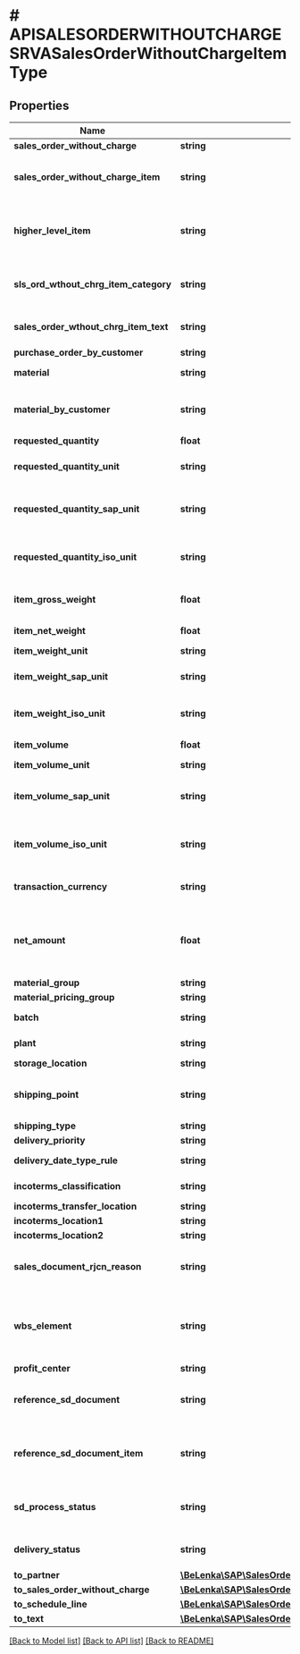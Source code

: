# # APISALESORDERWITHOUTCHARGESRVASalesOrderWithoutChargeItemType

## Properties

Name | Type | Description | Notes
------------ | ------------- | ------------- | -------------
**sales_order_without_charge** | **string** |  | [optional]
**sales_order_without_charge_item** | **string** | Sales Order Without Charge Item | [optional]
**higher_level_item** | **string** | Higher-Level Item in Bill of Material Structures | [optional]
**sls_ord_wthout_chrg_item_category** | **string** | Sales Document Item Category | [optional]
**sales_order_wthout_chrg_item_text** | **string** | Short Text for Sales Order Item | [optional]
**purchase_order_by_customer** | **string** |  | [optional]
**material** | **string** | Material Number | [optional]
**material_by_customer** | **string** | Material Number Used by Customer | [optional]
**requested_quantity** | **float** |  | [optional]
**requested_quantity_unit** | **string** | Unit of the Requested Quantity | [optional]
**requested_quantity_sap_unit** | **string** | SAP Unit Code for Requested Quantity | [optional]
**requested_quantity_iso_unit** | **string** | ISO Unit Code for Requested Quantity | [optional]
**item_gross_weight** | **float** | Gross Weight of the Item | [optional]
**item_net_weight** | **float** | Net Weight of the Item | [optional]
**item_weight_unit** | **string** |  | [optional]
**item_weight_sap_unit** | **string** | SAP Unit Code for Item Weight | [optional]
**item_weight_iso_unit** | **string** | ISO Unit Code for Item Weight | [optional]
**item_volume** | **float** | Volume of the item | [optional]
**item_volume_unit** | **string** |  | [optional]
**item_volume_sap_unit** | **string** | SAP Unit Code for Item Volume | [optional]
**item_volume_iso_unit** | **string** | ISO Unit Code for Item Volume | [optional]
**transaction_currency** | **string** | SD Document Currency | [optional]
**net_amount** | **float** | Net Value of the Document Item in Document Currency | [optional]
**material_group** | **string** |  | [optional]
**material_pricing_group** | **string** |  | [optional]
**batch** | **string** | Batch Number | [optional]
**plant** | **string** | Plant (Own or External) | [optional]
**storage_location** | **string** |  | [optional]
**shipping_point** | **string** | Shipping Point / Receiving Point | [optional]
**shipping_type** | **string** |  | [optional]
**delivery_priority** | **string** |  | [optional]
**delivery_date_type_rule** | **string** | Delivery Date Rule | [optional]
**incoterms_classification** | **string** | Incoterms (Part 1) | [optional]
**incoterms_transfer_location** | **string** |  | [optional]
**incoterms_location1** | **string** |  | [optional]
**incoterms_location2** | **string** |  | [optional]
**sales_document_rjcn_reason** | **string** | Reason for Rejection of Sales Documents | [optional]
**wbs_element** | **string** | Work Breakdown Structure Element (WBS Element) | [optional]
**profit_center** | **string** |  | [optional]
**reference_sd_document** | **string** | Document Number of Reference Document | [optional]
**reference_sd_document_item** | **string** | Item Number of the Reference Item | [optional]
**sd_process_status** | **string** | Overall Processing Status (Item) | [optional]
**delivery_status** | **string** | Delivery Status (Item) | [optional]
**to_partner** | [**\BeLenka\SAP\SalesOrderWOCharge\Model\APISALESORDERWITHOUTCHARGESRVASalesOrderWithoutChargeItemTypeToPartner**](APISALESORDERWITHOUTCHARGESRVASalesOrderWithoutChargeItemTypeToPartner.md) |  | [optional]
**to_sales_order_without_charge** | [**\BeLenka\SAP\SalesOrderWOCharge\Model\APISALESORDERWITHOUTCHARGESRVASalesOrderWithoutChargeType**](APISALESORDERWITHOUTCHARGESRVASalesOrderWithoutChargeType.md) |  | [optional]
**to_schedule_line** | [**\BeLenka\SAP\SalesOrderWOCharge\Model\APISALESORDERWITHOUTCHARGESRVASalesOrderWithoutChargeItemTypeToScheduleLine**](APISALESORDERWITHOUTCHARGESRVASalesOrderWithoutChargeItemTypeToScheduleLine.md) |  | [optional]
**to_text** | [**\BeLenka\SAP\SalesOrderWOCharge\Model\APISALESORDERWITHOUTCHARGESRVASalesOrderWithoutChargeItemTypeToText**](APISALESORDERWITHOUTCHARGESRVASalesOrderWithoutChargeItemTypeToText.md) |  | [optional]

[[Back to Model list]](../../README.md#models) [[Back to API list]](../../README.md#endpoints) [[Back to README]](../../README.md)
